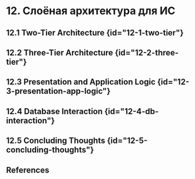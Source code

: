 # 12. Слоёная архитектура для ИС

## 12.1 Two-Tier Architecture {id="12-1-two-tier"}
## 12.2 Three-Tier Architecture {id="12-2-three-tier"}
## 12.3 Presentation and Application Logic {id="12-3-presentation-app-logic"}
## 12.4 Database Interaction {id="12-4-db-interaction"}
## 12.5 Concluding Thoughts {id="12-5-concluding-thoughts"}
## References